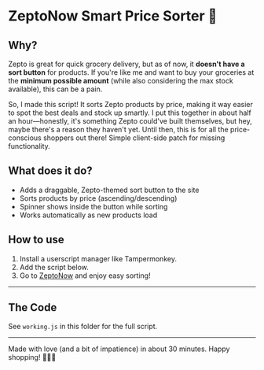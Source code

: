 # ZeptoNow Smart Price Sorter 🛒

## Why?

Zepto is great for quick grocery delivery, but as of now, it **doesn't have a sort button** for products. If you're like me and want to buy your groceries at the **minimum possible amount** (while also considering the max stock available), this can be a pain.

So, I made this script! It sorts Zepto products by price, making it way easier to spot the best deals and stock up smartly. I put this together in about half an hour—honestly, it's something Zepto could've built themselves, but hey, maybe there's a reason they haven't yet. Until then, this is for all the price-conscious shoppers out there! 
Simple client-side patch for missing functionality.

## What does it do?
- Adds a draggable, Zepto-themed sort button to the site
- Sorts products by price (ascending/descending)
- Spinner shows inside the button while sorting
- Works automatically as new products load

## How to use
1. Install a userscript manager like Tampermonkey.
2. Add the script below.
3. Go to [ZeptoNow](https://www.zeptonow.com/) and enjoy easy sorting!

---

## The Code

See `working.js` in this folder for the full script.

---

Made with love (and a bit of impatience) in about 30 minutes. Happy shopping! 🥦🥕🍅 
